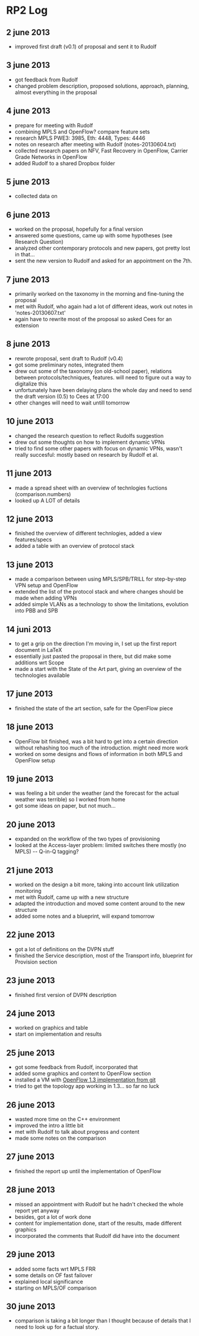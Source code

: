 RP2 Log
=======

2 june 2013
-----------
 - improved first draft (v0.1) of proposal and sent it to Rudolf

3 june 2013
-----------
 - got feedback from Rudolf
 - changed problem description, proposed solutions, approach, planning, almost everything in the proposal

4 june 2013
-----------
 - prepare for meeting with Rudolf
 - combining MPLS and OpenFlow? compare feature sets
  - research MPLS PWE3: 3985, Eth: 4448, Types: 4446
 - notes on research after meeting with Rudolf (notes-20130604.txt)
 - collected research papers on NFV, Fast Recovery in OpenFlow, Carrier Grade Networks in OpenFlow
 - added Rudolf to a shared Dropbox folder

5 june 2013
-----------
 - collected data on 

6 june 2013
-----------
 - worked on the proposal, hopefully for a final version
 - answered some questions, came up with some hypotheses (see Research Question)
 - analyzed other contemporary protocols and new papers, got pretty lost in that...
 - sent the new version to Rudolf and asked for an appointment on the 7th.

7 june 2013
-----------
 - primarily worked on the taxonomy in the morning and fine-tuning the proposal
 - met with Rudolf, who again had a lot of different ideas, work out notes in 'notes-20130607.txt'
 - again have to rewrite most of the proposal so asked Cees for an extension

8 june 2013
-----------
 - rewrote proposal, sent draft to Rudolf (v0.4)
 - got some preliminary notes, integrated them
 - drew out some of the taxonomy (on old-school paper), relations between protocols/techniques, features. will need to figure out a way to digitalize this
 - unfortunately have been delaying plans the whole day and need to send the draft version (0.5) to Cees at 17:00
 - other changes will need to wait untill tomorrow

10 june 2013
------------
 - changed the research question to reflect Rudolfs suggestion
 - drew out some thoughts on how to implement dynamic VPNs
 - tried to find some other papers with focus on dynamic VPNs, wasn't really succesful: mostly based on research by Rudolf et al.

11 june 2013
------------
 - made a spread sheet with an overview of technlogies fuctions (comparison.numbers)
 - looked up A LOT of details

12 june	2013
------------
 - finished the overview of different technlogies, added a view features/specs
 - added a table with an overview of protocol stack

13 june 2013
------------
 - made a comparison between using MPLS/SPB/TRILL for step-by-step VPN setup and OpenFlow
 - extended the list of the protocol stack and where changes should be made when adding VPNs
 - added simple VLANs as a technology to show the limitations, evolution into PBB and SPB

14 juni 2013
------------
 - to get a grip on the direction I'm moving in, I set up the first report document in LaTeX
 - essentially just pasted the proposal in there, but did make some additions wrt Scope
 - made a start with the State of the Art part, giving an overview of the technologies available

17 june 2013
------------
 - finished the state of the art section, safe for the OpenFlow piece

18 june 2013
------------
 - OpenFlow bit finished, was a bit hard to get into a certain direction without rehashing too much of the introduction. might need more work
 - worked on some designs and flows of information in both MPLS and OpenFlow setup

19 june 2013
------------
 - was feeling a bit under the weather (and the forecast for the actual weather was terrible) so I worked from home
 - got some ideas on paper, but not much...

20 june 2013
------------
 - expanded on the workflow of the two types of provisioning
 - looked at the Access-layer problem: limited switches there mostly (no MPLS) -- Q-in-Q tagging?

21 june 2013
------------
 - worked on the design a bit more, taking into account link utilization monitoring
 - met with Rudolf, came up with a new structure
 - adapted the introduction and moved some content around to the new structure
 - added some notes and a blueprint, will expand tomorrow

22 june 2013
------------
 - got a lot of definitions on the DVPN stuff
 - finished the Service description, most of the Transport info, blueprint for Provision section

23 june 2013
------------
 - finished first version of DVPN description

24 june 2013
------------
 - worked on graphics and table
 - start on implementation and results

25 june 2013
------------
 - got some feedback from Rudolf, incorporated that
 - added some graphics and content to OpenFlow section
 - installed a VM with [OpenFlow 1.3 implementation from git](https://github.com/CPqD/ofsoftswitch13/wiki/OpenFlow-1.3-Tutorial)
 - tried to get the topology app working in 1.3... so far no luck

26 june 2013
------------
 - wasted more time on the C++ environment
 - improved the intro a little bit
 - met with Rudolf to talk about progress and content
 - made some notes on the comparison

27 june 2013
------------
 - finished the report up until the implementation of OpenFlow

28 june 2013
------------
 - missed an appointment with Rudolf but he hadn't checked the whole report yet anyway
 - besides, got a lot of work done
 - content for implementation done, start of the results, made different graphics
 - incorporated the comments that Rudolf did have into the document

29 june 2013
------------
 - added some facts wrt MPLS FRR
 - some details on OF fast failover
 - explained local significance
 - starting on MPLS/OF comparison

30 june 2013
------------
 - comparison is taking a bit longer than I thought because of details that I need to look up for a factual story.
